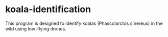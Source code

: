 # koala-identification
This program is designed to identify koalas (Phascolarctos cinereus) in the wild using low-flying drones.
